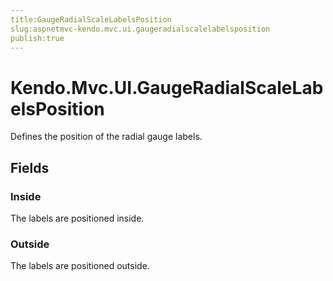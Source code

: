 ```yaml
---
title:GaugeRadialScaleLabelsPosition
slug:aspnetmvc-kendo.mvc.ui.gaugeradialscalelabelsposition
publish:true
---
```


# Kendo.Mvc.UI.GaugeRadialScaleLabelsPosition

Defines the position of the radial gauge labels.

## Fields

### Inside
The labels are positioned inside.

### Outside
The labels are positioned outside.
